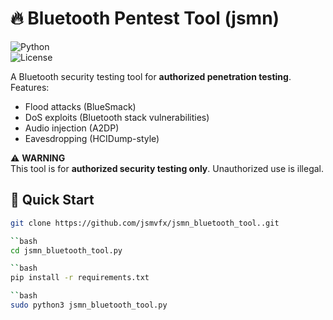 # 🔥 Bluetooth Pentest Tool (jsmn)  
![Python](https://img.shields.io/badge/Python-3.8%2B-blue)  
![License](https://img.shields.io/badge/License-MIT-green)  





A Bluetooth security testing tool for **authorized penetration testing**. Features:  
- Flood attacks (BlueSmack)  
- DoS exploits (Bluetooth stack vulnerabilities)  
- Audio injection (A2DP)  
- Eavesdropping (HCIDump-style)




⚠️ **WARNING**  
This tool is for **authorized security testing only**. Unauthorized use is illegal.  





## 🚀 Quick Start  
```bash
git clone https://github.com/jsmvfx/jsmn_bluetooth_tool..git

``bash
cd jsmn_bluetooth_tool.py

``bash
pip install -r requirements.txt

``bash
sudo python3 jsmn_bluetooth_tool.py 





